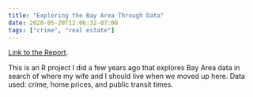 ```yaml
---
title: "Exploring the Bay Area Through Data"
date: 2020-05-20T12:06:32-07:00
tags: ["crime", "real estate"]
---
```


[Link to the Report](http://rpubs.com/aj_heller/exploringTheBay).

This is an R project I did a few years ago that explores Bay Area data in search of where my wife and I should live when we moved up here. Data used: crime, home prices, and public transit times.

